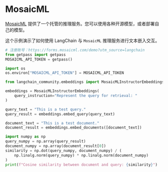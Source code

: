 # MosaicML

[MosaicML](https://docs.mosaicml.com/en/latest/inference.html) 提供了一个托管的推理服务。您可以使用各种开源模型，或者部署自己的模型。

这个示例演示了如何使用 LangChain 与 `MosaicML` 推理服务进行文本嵌入交互。

```python
# 注册账号：https://forms.mosaicml.com/demo?utm_source=langchain
from getpass import getpass
MOSAICML_API_TOKEN = getpass()
```

```python
import os
os.environ["MOSAICML_API_TOKEN"] = MOSAICML_API_TOKEN
```

```python
from langchain_community.embeddings import MosaicMLInstructorEmbeddings
```

```python
embeddings = MosaicMLInstructorEmbeddings(
    query_instruction="Represent the query for retrieval: "
)
```

```python
query_text = "This is a test query."
query_result = embeddings.embed_query(query_text)
```

```python
document_text = "This is a test document."
document_result = embeddings.embed_documents([document_text])
```

```python
import numpy as np
query_numpy = np.array(query_result)
document_numpy = np.array(document_result[0])
similarity = np.dot(query_numpy, document_numpy) / (
    np.linalg.norm(query_numpy) * np.linalg.norm(document_numpy)
)
print(f"Cosine similarity between document and query: {similarity}")
```